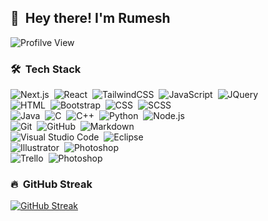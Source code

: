 ## 👋 &nbsp;Hey there! I'm Rumesh

![Profilve View](https://komarev.com/ghpvc/?username=rumeshudash&label=Profile%20views&color=0e75b6&style=for-the-badge)

### 🛠 &nbsp;Tech Stack
![Next.js](https://img.shields.io/badge/-Next.js-05122A?style=for-the-badge&logo=next.js)&nbsp;
![React](https://img.shields.io/badge/-React-05122A?style=for-the-badge&logo=react)&nbsp;
![TailwindCSS](https://img.shields.io/badge/-TailwindCSS-05122A?style=for-the-badge&logo=tailwindcss)&nbsp;
![JavaScript](https://img.shields.io/badge/-JavaScript-05122A?style=for-the-badge&logo=javascript)&nbsp;
![JQuery](https://img.shields.io/badge/-JQuery-05122A?style=for-the-badge&logo=jquery)&nbsp;\
![HTML](https://img.shields.io/badge/-HTML-05122A?style=for-the-badge&logo=HTML5)&nbsp;
![Bootstrap](https://img.shields.io/badge/-Bootstrap-05122A?style=for-the-badge&logo=bootstrap&logoColor=563D7C)&nbsp;
![CSS](https://img.shields.io/badge/-CSS-05122A?style=for-the-badge&logo=CSS3&logoColor=1572B6)&nbsp;
![SCSS](https://img.shields.io/badge/-SCSS-05122A?style=for-the-badge&logo=SASS&logoColor=cd6799)&nbsp;\
![Java](https://img.shields.io/badge/-Java-05122A?style=for-the-badge&logo=Java&logoColor=FFA518)&nbsp;
![C](https://img.shields.io/badge/-C-05122A?style=for-the-badge&logo=C&logoColor=A8B9CC)&nbsp;
![C++](https://img.shields.io/badge/-C++-05122A?style=for-the-badge&logo=C%2B%2B&logoColor=00599C)&nbsp;
![Python](https://img.shields.io/badge/-Python-05122A?style=for-the-badge&logo=python)&nbsp;
![Node.js](https://img.shields.io/badge/-Node.js-05122A?style=for-the-badge&logo=node.js)&nbsp;\
![Git](https://img.shields.io/badge/-Git-05122A?style=for-the-badge&logo=git)&nbsp;
![GitHub](https://img.shields.io/badge/-GitHub-05122A?style=for-the-badge&logo=github)&nbsp;
![Markdown](https://img.shields.io/badge/-Markdown-05122A?style=for-the-badge&logo=markdown)&nbsp;\
![Visual Studio Code](https://img.shields.io/badge/-Visual%20Studio%20Code-05122A?style=for-the-badge&logo=visual-studio-code&logoColor=007ACC)&nbsp;
![Eclipse](https://img.shields.io/badge/-Eclipse-05122A?style=for-the-badge&logo=eclipse-ide&logoColor=2C2255)&nbsp;\
![Illustrator](https://img.shields.io/badge/-Illustrator-05122A?style=for-the-badge&logo=adobe-illustrator)&nbsp;
![Photoshop](https://img.shields.io/badge/-Photoshop-05122A?style=for-the-badge&logo=adobe-photoshop)&nbsp;\
![Trello](https://img.shields.io/badge/-Trello-05122A?style=for-the-badge&logo=trello)&nbsp;
![Photoshop](https://img.shields.io/badge/-Photoshop-05122A?style=for-the-badge&logo=adobe-photoshop)&nbsp;

### 🔥 &nbsp;GitHub Streak
[![GitHub Streak](https://github-readme-streak-stats.herokuapp.com?user=rumeshudash&theme=dracula&hide_border=true&date_format=M%20j%5B%2C%20Y%5D)](https://github.com/rumeshudash)

<!--
**rumeshudash/rumeshudash** is a ✨ _special_ ✨ repository because its `README.md` (this file) appears on your GitHub profile.

Here are some ideas to get you started:

- 🔭 I’m currently working on ...
- 🌱 I’m currently learning ...
- 👯 I’m looking to collaborate on ...
- 🤔 I’m looking for help with ...
- 💬 Ask me about ...
- 📫 How to reach me: ...
- 😄 Pronouns: ...
- ⚡ Fun fact: ...
-->
